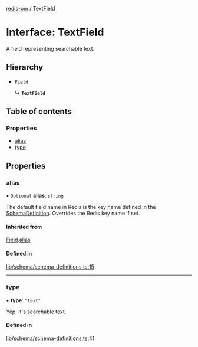 [redis-om](../README.md) / TextField

# Interface: TextField

A field representing searchable text.

## Hierarchy

- [`Field`](Field.md)

  ↳ **`TextField`**

## Table of contents

### Properties

- [alias](TextField.md#alias)
- [type](TextField.md#type)

## Properties

### alias

• `Optional` **alias**: `string`

The default field name in Redis is the key name defined in the
[SchemaDefinition](../README.md#schemadefinition). Overrides the Redis key name if set.

#### Inherited from

[Field](Field.md).[alias](Field.md#alias)

#### Defined in

[lib/schema/schema-definitions.ts:15](https://github.com/redis/redis-om-node/blob/39d7998/lib/schema/schema-definitions.ts#L15)

___

### type

• **type**: ``"text"``

Yep. It's searchable text.

#### Defined in

[lib/schema/schema-definitions.ts:41](https://github.com/redis/redis-om-node/blob/39d7998/lib/schema/schema-definitions.ts#L41)
